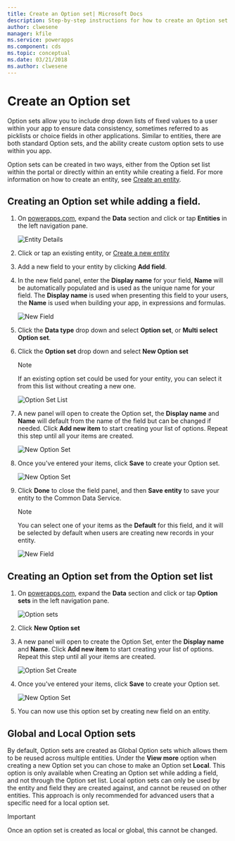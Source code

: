 ```yaml
---
title: Create an Option set| Microsoft Docs
description: Step-by-step instructions for how to create an Option set.
author: clwesene
manager: kfile
ms.service: powerapps
ms.component: cds
ms.topic: conceptual
ms.date: 03/21/2018
ms.author: clwesene
---
```


# Create an Option set

Option sets allow you to include drop down lists of fixed values to a user within your app to ensure data consistency, sometimes referred to as picklists or choice fields in other applications. Similar to entities, there are both standard Option sets, and the ability create custom option sets to use within you app.

Option sets can be created in two ways, either from the Option set list within the portal or directly within an entity while creating a field. For more information on how to create an entity, see [Create an entity](data-platform-create-entity.md).

## Creating an Option set while adding a field.

1. On [powerapps.com](https://web.powerapps.com), expand the **Data** section and click or tap **Entities** in the left navigation pane.

    ![Entity Details](./media/data-platform-cds-create-entity/entitylist.png "Entity List")

2. Click or tap an existing entity, or [Create a new entity](data-platform-create-entity.md)

3. Add a new field to your entity by clicking **Add field**.

4. In the new field panel, enter the **Display name** for your field, **Name** will be automatically populated and is used as the unique name for your field. The **Display name** is used when presenting this field to your users, the **Name** is used when building your app, in expressions and formulas.

    ![New Field](./media/data-platform-cds-create-entity/newfieldpanel.png "New Field Panel")

5. Click the **Data type** drop down and select **Option set**, or **Multi select Option set**.

6. Click the **Option set** drop down and select **New Option set**

    > [!NOTE]
    > If an existing option set could be used for your entity, you can select it from this list without creating a new one.

    ![Option Set List](./media/data-platform-cds-newoptionset/fieldpanel-1.png "Option Set list")

7. A new panel will open to create the Option set, the **Display name** and **Name** will default from the name of the field but can be changed if needed. Click **Add new item** to start creating your list of options. Repeat this step until all your items are created.

    ![New Option Set](./media/data-platform-cds-newoptionset/field-optionsetpanel.png "New Option Set")

8. Once you've entered your items, click **Save** to create your Option set.

    ![New Option Set](./media/data-platform-cds-newoptionset/field-optionsetpanel-values.png "New Option Set")

9. Click **Done** to close the field panel, and then **Save entity** to save your entity to the Common Data Service.

    > [!NOTE]
    > You can select one of your items as the **Default** for this field, and it will be selected by default when users are creating new records in your entity.

    ![New Field](./media/data-platform-cds-newoptionset/fieldpanel-2.png "New Field Panel")

## Creating an Option set from the Option set list

1. On [powerapps.com](https://web.powerapps.com), expand the **Data** section and click or tap **Option sets** in the left navigation pane.

    ![Option sets](./media/data-platform-cds-newoptionset/optionsetlist.png "Option set List")

2. Click **New Option set**

3. A new panel will open to create the Option Set, enter the **Display name** and **Name**. Click **Add new item** to start creating your list of options. Repeat this step until all your items are created.

    ![Option Set Create](./media/data-platform-cds-newoptionset/optionset-create.png "Option Set Create")

4. Once you've entered your items, click **Save** to create your Option set.

    ![New Option Set](./media/data-platform-cds-newoptionset/optionset-create-values.png "New Option Set")

5. You can now use this option set by creating new field on an entity.

## Global and Local Option sets

By default, Option sets are created as Global Option sets which allows them to be reused across multiple entities. Under the **View more** option when creating a new Option set you can chose to make an Option set **Local**. This option is only available when Creating an Option set while adding a field, and not through the Option set list. Local option sets can only be used by the entity and field they are created against, and cannot be reused on other entities. This approach is only recommended for advanced users that a specific need for a local option set.

> [!IMPORTANT]
> Once an option set is created as local or global, this cannot be changed.